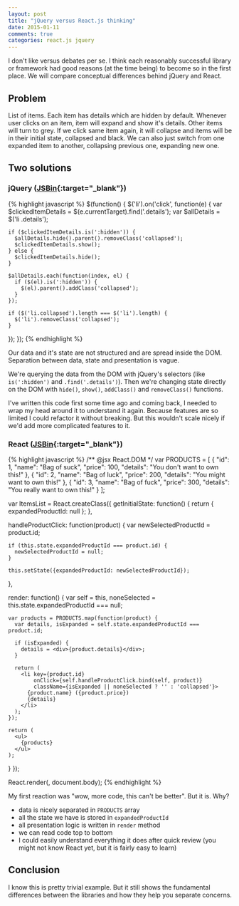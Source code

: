 ```yaml
---
layout: post
title: "jQuery versus React.js thinking"
date: 2015-01-11
comments: true
categories: react.js jquery
---
```


I don't like versus debates per se. I think each reasonably successful
library or framework had good reasons (at the time being) to become so in the
first place. We will compare conceptual differences behind jQuery and React.

## Problem

List of items. Each item has details which are hidden by default. Whenever user
clicks on an item, item will expand and show it's details.
Other items will turn to grey. If we click same item again, it will collapse
and items will be in their initial state, collapsed and black. We can also just
switch from one expanded item to another, collapsing previous one, expanding new
one.

## Two solutions

### jQuery ([JSBin](http://jsbin.com/zunev/3/edit){:target="_blank"})

{% highlight javascript %}
$(function() {
  $('li').on('click', function(e) {
    var $clickedItemDetails = $(e.currentTarget).find('.details');
    var $allDetails = $('li .details');

    if ($clickedItemDetails.is(':hidden')) {
      $allDetails.hide().parent().removeClass('collapsed');
      $clickedItemDetails.show();
    } else {
      $clickedItemDetails.hide();
    }

    $allDetails.each(function(index, el) {
      if ($(el).is(':hidden')) {
        $(el).parent().addClass('collapsed');
      }
    });

    if ($('li.collapsed').length === $('li').length) {
      $('li').removeClass('collapsed');
    }
  });
});
{% endhighlight %}

Our data and it's state are not structured and are spread inside the DOM.
Separation between data, state and presentation is vague.

We're querying the data from the DOM with jQuery's selectors
(like `is(':hidden')` and `.find('.details')`).
Then we're changing state directly on the DOM with `hide()`, `show()`,
`addClass()` and `removeClass()` functions.

I've written this code first some time ago and coming back, I needed to wrap my
head around it to understand it again. Because features are so limited I could
refactor it without breaking. But this wouldn't scale nicely if we'd add more
complicated features to it.

### React ([JSBin](http://jsbin.com/hotod/12/edit){:target="_blank"})

{% highlight javascript %}
/** @jsx React.DOM */
var PRODUCTS = [
  {
    "id": 1, "name": "Bag of suck", "price": 100,
    "details": "You don't want to own this!"
  },
  {
    "id": 2, "name": "Bag of luck", "price": 200,
    "details": "You might want to own this!"
  },
  {
    "id": 3, "name": "Bag of fuck", "price": 300,
    "details": "You really want to own this!"
  }
];

var ItemsList = React.createClass({
  getInitialState: function() {
    return {
      expandedProductId: null
    };
  },

  handleProductClick: function(product) {
    var newSelectedProductId = product.id;

    if (this.state.expandedProductId === product.id) {
      newSelectedProductId = null;
    }

    this.setState({expandedProductId: newSelectedProductId});
  },

  render: function() {
    var self = this, noneSelected = this.state.expandedProductId === null;

    var products = PRODUCTS.map(function(product) {
      var details, isExpanded = self.state.expandedProductId === product.id;

      if (isExpanded) {
        details = <div>{product.details}</div>;
      }

      return (
        <li key={product.id}
            onClick={self.handleProductClick.bind(self, product)}
            className={isExpanded || noneSelected ? '' : 'collapsed'}>
          {product.name} ({product.price})
          {details}
        </li>
      );
    });

    return (
      <ul>
        {products}
      </ul>
    );
  }
});

React.render(<ItemsList />, document.body);
{% endhighlight %}

My first reaction was "wow, more code, this can't be better". But it is. Why?

- data is nicely separated in `PRODUCTS` array
- all the state we have is stored in `expandedProductId`
- all presentation logic is written in `render` method
- we can read code top to bottom
- I could easily understand everything it does after quick review (you might
not know React yet, but it is fairly easy to learn)

## Conclusion

I know this is pretty trivial example. But it still shows the fundamental
differences between the libraries and how they help you separate concerns.
